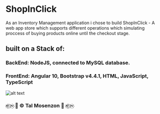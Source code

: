 # ShopInClick
As an Inventory Management application i chose to build ShopInClick - A web app store which supports different operations which simulating proccess of buying products online until the checkout stage.

## built on a Stack of:

### BackEnd: NodeJS, connected to MySQL database.

### FrontEnd: Angular 10, Bootstrap v4.4.1, HTML, JavaScript, TypeScript

![alt text](https://i.ibb.co/3B9VJh5/58a06230-134c-41ff-bb8f-636b479350ec-200x200.png)

### ~҉ ҉~҉   🎀 © Tal Mosenzon  🎀  ~҉ ҉~҉ 
